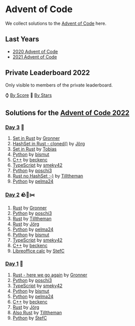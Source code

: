 # Advent of Code

We collect solutions to the [Advent of Code](https://adventofcode.com/) here.

## Last Years

- [2020 Advent of Code](2020.md)
- [2021 Advent of Code](2021.md)

## Private Leaderboard 2022

Only visible to members of the private leaderboard.

⌚ [By Score](https://adventofcode.com/2022/leaderboard/private/view/635843?order=local_score)
🌟 [By Stars](https://adventofcode.com/2022/leaderboard/private/view/635843?order=stars)

## Solutions for the [Advent of Code 2022](https://adventofcode.com/2022)

### [Day 3](https://adventofcode.com/2022/day/3) 🎒

1. [Set in Rust](https://github.com/Gronner/aoc-2022/blob/main/src/day3/mod.rs) by [Gronner]
1. [HashSet in Rust - cloned()](https://github.com/jgpr-code/AdventOfCode/blob/main/AoC_2022/Day03_RucksackReorganisation_Rust/src/main.rs) by [Jörg]
1. [Set in Rust](https://github.com/TobiasGrossUL/aoc2022/blob/day3/aoc03/src/main.rs) by [Tobias]
1. [Python](https://github.com/bismuts-werkeleien/AoC_2022/blob/master/day_03/day03.py) by [bismut]
1. [C++](https://github.com/beckenc/adventofcode/blob/master/2022/src/day3) by [beckenc]
1. [TypeScript](https://github.com/smeky42/adventOfCode2022/blob/master/day03/day03.ts) by [smeky42]
1. [Python](https://github.com/poschi3/AdventOfCode2022/blob/main/day03/day03.py) by [poschi3]
1. [Rust no HashSet ;-)](https://github.com/Tilltheman/AdventOfCode2022/tree/main/src/three) by [Tilltheman]
1. [Python](https://github.com/pelma24/AdventOfCode/blob/master/2022/day3.py) by [pelma24]


### [Day 2](https://adventofcode.com/2022/day/2) 🪨🧻✂️

1. [Rust](https://github.com/Gronner/aoc-2022/blob/main/src/day2/mod.rs) by [Gronner]
1. [Python](https://github.com/poschi3/AdventOfCode2022/blob/main/day02/day02.py) by [poschi3]
1. [Rust](https://github.com/Tilltheman/AdventOfCode2022/blob/main/src/two/mod.rs) by [Tilltheman]
1. [Rust](https://github.com/jgpr-code/AdventOfCode/blob/main/AoC_2022/Day02_RockPaperScissors_Rust/src/main.rs) by [Jörg]
1. [Python](https://github.com/pelma24/AdventOfCode/blob/master/2022/day2.py) by [pelma24]
1. [Python](https://github.com/bismuts-werkeleien/AoC_2022/blob/master/day_02/day02.py) by [bismut]
1. [TypeScript](https://github.com/smeky42/adventOfCode2022/blob/master/day02/day02.ts) by [smeky42]
1. [C++](https://github.com/beckenc/adventofcode/blob/master/2022/src/day2) by [beckenc]
1. [Libreoffice calc](https://github.com/mp-stefc/AdventOfCode2022/blob/main/02/input_and_calc.ods) by [StefC]

### [Day 1](https://adventofcode.com/2022/day/1) 🍲

1. [Rust - here we go again](https://github.com/Gronner/aoc-2022/blob/main/src/day1/mod.rs) by [Gronner]
1. [Python](https://github.com/poschi3/AdventOfCode2022/blob/main/day01/day01.py) by [poschi3]
1. [TypeScript](https://github.com/smeky42/adventOfCode2022/blob/master/day01/day01.ts) by [smeky42]
1. [Python](https://github.com/bismuts-werkeleien/AoC_2022/blob/master/day_01/day01.py) by [bismut]
1. [Python](https://github.com/pelma24/AdventOfCode/blob/master/2022/day1.py) by [pelma24]
1. [C++](https://github.com/beckenc/adventofcode/blob/master/2022/src/day1) by [beckenc]
1. [Rust](https://github.com/jgpr-code/AdventOfCode/blob/main/AoC_2022/Day01_CalorieCounting_Rust/src/main.rs) by [Jörg]
1. [Also Rust](https://github.com/Tilltheman/AdventOfCode2022/blob/main/src/one/mod.rs) by [Tilltheman]
1. [Python](https://github.com/mp-stefc/AdventOfCode2022/blob/main/01/day1.py) by [StefC]

[Gronner]: https://github.com/Gronner
[poschi3]: https://github.com/poschi3
[smeky42]: https://github.com/smeky42
[bismut]: https://github.com/bismuts-werkeleien
[pelma24]: https://github.com/pelma24
[beckenc]: https://github.com/beckenc
[Jörg]: https://github.com/jgpr-code
[Tilltheman]: https://github.com/Tilltheman
[StefC]: https://github.com/mp-stefc
[Tobias]: https://github.com/TobiasGrossUL
